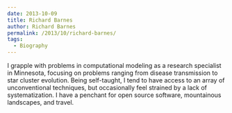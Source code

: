 ```yaml
---
date: 2013-10-09
title: Richard Barnes
author: Richard Barnes
permalink: /2013/10/richard-barnes/
tags:
  - Biography
---
```

I grapple with problems in computational modeling as a research specialist in Minnesota, focusing on problems ranging from disease transmission to star cluster evolution. Being self-taught, I tend to have access to an array of unconventional techniques, but occasionally feel strained by a lack of systematization. I have a penchant for open source software, mountainous landscapes, and travel.
